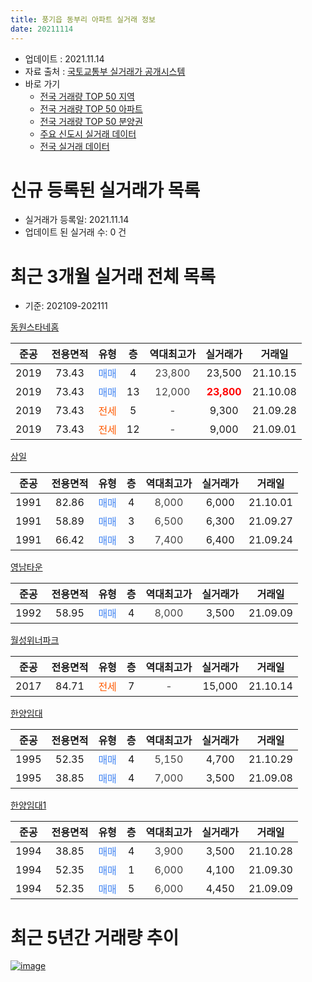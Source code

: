 ```yaml
---
title: 풍기읍 동부리 아파트 실거래 정보
date: 20211114
---
```


* 업데이트 : 2021.11.14
* 자료 출처 : [국토교통부 실거래가 공개시스템](http://rt.molit.go.kr)
* 바로 가기
    * [전국 거래량 TOP 50 지역](https://apt-info.github.io/apt-trade-info/tr)
    * [전국 거래량 TOP 50 아파트](https://apt-info.github.io/apt-trade-info/ta)
    * [전국 거래량 TOP 50 분양권](https://apt-info.github.io/apt-trade-info/tb)
    * [주요 신도시 실거래 데이터](https://apt-info.github.io/apt-trade-info/newtown)
    * [전국 실거래 데이터](https://apt-info.github.io/apt-trade-info/all)



<script async src="https://pagead2.googlesyndication.com/pagead/js/adsbygoogle.js"></script>
<!-- 기본광고 -->
<ins class="adsbygoogle"
     style="display:block"
     data-ad-client="ca-pub-1142216861245946"
     data-ad-slot="4805727019"
     data-ad-format="auto"
     data-full-width-responsive="true"></ins>
<script>
     (adsbygoogle = window.adsbygoogle || []).push({});
</script>


# 신규 등록된 실거래가 목록

* 실거래가 등록일: 2021.11.14
* 업데이트 된 실거래 수: 0 건




<script async src="https://pagead2.googlesyndication.com/pagead/js/adsbygoogle.js"></script>
<!-- 기본광고 -->
<ins class="adsbygoogle"
     style="display:block"
     data-ad-client="ca-pub-1142216861245946"
     data-ad-slot="4805727019"
     data-ad-format="auto"
     data-full-width-responsive="true"></ins>
<script>
     (adsbygoogle = window.adsbygoogle || []).push({});
</script>


# 최근 3개월 실거래 전체 목록
* 기준: 202109-202111


[동원스타네홈](https://search.naver.com/search.naver?query=%EB%8F%99%EC%9B%90%EC%8A%A4%ED%83%80%EB%84%A4%ED%99%88)

|준공|전용면적|유형|층|역대최고가|실거래가|거래일|
|:---:|:---:|:---:|:---:|:---:|:---:|:---:|
|2019|73.43|<span style="color:#4285F3">매매</span>|4|<span style="color:#444444">23,800</span>|23,500|21.10.15|
|2019|73.43|<span style="color:#4285F3">매매</span>|13|<span style="color:#444444">12,000</span>|<b><span style="color:#FF0000">23,800</span></b>|21.10.08|
|2019|73.43|<span style="color:#FF5A00">전세</span>|5|<span style="color:#444444">-</span>|9,300|21.09.28|
|2019|73.43|<span style="color:#FF5A00">전세</span>|12|<span style="color:#444444">-</span>|9,000|21.09.01|

[삼일](https://search.naver.com/search.naver?query=%EC%82%BC%EC%9D%BC)

|준공|전용면적|유형|층|역대최고가|실거래가|거래일|
|:---:|:---:|:---:|:---:|:---:|:---:|:---:|
|1991|82.86|<span style="color:#4285F3">매매</span>|4|<span style="color:#444444">8,000</span>|6,000|21.10.01|
|1991|58.89|<span style="color:#4285F3">매매</span>|3|<span style="color:#444444">6,500</span>|6,300|21.09.27|
|1991|66.42|<span style="color:#4285F3">매매</span>|3|<span style="color:#444444">7,400</span>|6,400|21.09.24|

[영남타운](https://search.naver.com/search.naver?query=%EC%98%81%EB%82%A8%ED%83%80%EC%9A%B4)

|준공|전용면적|유형|층|역대최고가|실거래가|거래일|
|:---:|:---:|:---:|:---:|:---:|:---:|:---:|
|1992|58.95|<span style="color:#4285F3">매매</span>|4|<span style="color:#444444">8,000</span>|3,500|21.09.09|

[월성위너파크](https://search.naver.com/search.naver?query=%EC%9B%94%EC%84%B1%EC%9C%84%EB%84%88%ED%8C%8C%ED%81%AC)

|준공|전용면적|유형|층|역대최고가|실거래가|거래일|
|:---:|:---:|:---:|:---:|:---:|:---:|:---:|
|2017|84.71|<span style="color:#FF5A00">전세</span>|7|<span style="color:#444444">-</span>|15,000|21.10.14|

[한양임대](https://search.naver.com/search.naver?query=%ED%95%9C%EC%96%91%EC%9E%84%EB%8C%80)

|준공|전용면적|유형|층|역대최고가|실거래가|거래일|
|:---:|:---:|:---:|:---:|:---:|:---:|:---:|
|1995|52.35|<span style="color:#4285F3">매매</span>|4|<span style="color:#444444">5,150</span>|4,700|21.10.29|
|1995|38.85|<span style="color:#4285F3">매매</span>|4|<span style="color:#444444">7,000</span>|3,500|21.09.08|

[한양임대1](https://search.naver.com/search.naver?query=%ED%95%9C%EC%96%91%EC%9E%84%EB%8C%801)

|준공|전용면적|유형|층|역대최고가|실거래가|거래일|
|:---:|:---:|:---:|:---:|:---:|:---:|:---:|
|1994|38.85|<span style="color:#4285F3">매매</span>|4|<span style="color:#444444">3,900</span>|3,500|21.10.28|
|1994|52.35|<span style="color:#4285F3">매매</span>|1|<span style="color:#444444">6,000</span>|4,100|21.09.30|
|1994|52.35|<span style="color:#4285F3">매매</span>|5|<span style="color:#444444">6,000</span>|4,450|21.09.09|



<script async src="https://pagead2.googlesyndication.com/pagead/js/adsbygoogle.js"></script>
<!-- 기본광고 -->
<ins class="adsbygoogle"
     style="display:block"
     data-ad-client="ca-pub-1142216861245946"
     data-ad-slot="4805727019"
     data-ad-format="auto"
     data-full-width-responsive="true"></ins>
<script>
     (adsbygoogle = window.adsbygoogle || []).push({});
</script>


# 최근 5년간 거래량 추이


<div style="width:100%;">
    <canvas id="deal_progress" height="200"></canvas>
</div>

<script>
new Chart(document.getElementById("deal_progress"), {
    type: 'line',
    data: {
        labels: ['16.01','16.02','16.04','16.05','16.06','16.07','16.08','16.09','16.10','16.11','16.12','17.01','17.02','17.03','17.04','17.05','17.06','17.07','17.08','17.09','17.10','17.12','18.01','18.02','18.03','18.04','18.05','18.06','18.07','18.08','18.09','18.10','18.11','19.01','19.02','19.03','19.04','19.05','19.06','19.07','19.08','19.09','19.10','19.11','19.12','20.01','20.02','20.03','20.04','20.05','20.06','20.07','20.08','20.09','20.10','20.11','20.12','21.01','21.02','21.03','21.04','21.05','21.06','21.07','21.08','21.09','21.10'],
        datasets: [{
            label: '매매/분양권',
            data: [3,7,4,3,1,3,3,3,2,3,3,1,1,3,1,7,1,3,6,4,3,1,4,1,6,2,5,11,5,5,3,5,3,1,6,2,4,3,1,2,2,5,5,5,6,1,7,4,7,5,3,5,2,1,0,5,5,4,2,8,5,1,4,5,4,6,5],
            borderColor: "rgba(66, 133, 243, 1)",
            backgroundColor: "rgba(66, 133, 243, 0.05)",
            borderWidth: 1,
            pointRadius: 0,
            fill: false,
            lineTension: 0
        },{
            label: '전/월세',
            data: [0,0,1,1,0,0,0,0,2,0,0,0,0,0,0,0,1,0,1,0,1,0,1,0,0,0,0,1,0,1,0,0,0,0,1,0,0,0,0,2,0,0,0,2,0,0,0,0,2,0,0,0,3,9,3,5,1,0,5,3,2,3,0,0,0,2,1],
            borderColor: "rgba(255, 90, 0, 1)",
            backgroundColor: "rgba(255, 90, 0, 0.05)",
            borderWidth: 1,
            pointRadius: 0,
            fill: false,
            lineTension: 0
        },{
            label: '합계',
            data: [3,7,5,4,1,3,3,3,4,3,3,1,1,3,1,7,2,3,7,4,4,1,5,1,6,2,5,12,5,6,3,5,3,1,7,2,4,3,1,4,2,5,5,7,6,1,7,4,9,5,3,5,5,10,3,10,6,4,7,11,7,4,4,5,4,8,6],
            borderColor: "rgba(0, 0, 0, 1)",
            backgroundColor: "rgba(0, 0, 0, 0.03)",
            borderWidth: 0.1,
            pointRadius: 0,
            fill: true,
            lineTension: 0
        }
        ]
    },
    options: {
        responsive: true,
        title: {
            display: false
        },
        tooltips: {
            mode: 'index',
            intersect: false
        },
        hover: {
            mode: 'nearest',
            intersect: true
        },
        scales: {
            xAxes: [{
                display: true,
                scaleLabel: {
                    display: true,
                    labelString: '년/월'
                }
            }],
            yAxes: [{
                display: true,
                ticks: {
                    suggestedMin: 0,
                },
                scaleLabel: {
                    display: true,
                    labelString: '실거래 수'
                }
            }]
        }
    }
});

</script>


[![image](https://apt-info.github.io/images/2020-01-03-apt-trade-info/1024x500.png)](https://play.google.com/store/apps/details?id=com.aptinfo.apttradeinfo)

